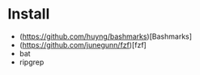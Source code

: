 # Install
- (https://github.com/huyng/bashmarks)[Bashmarks]
- (https://github.com/junegunn/fzf)[fzf]
- bat
- ripgrep
